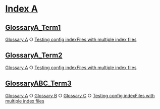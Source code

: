# [Index A](#index-a)

## [GlossaryA\_Term1](#glossarya\_term1)

[Glossary A][1] ○ [Testing config indexFiles with multiple index files][2]

## [GlossaryA\_Term2](#glossarya\_term2)

[Glossary A][3] ○ [Testing config indexFiles with multiple index files][2]

## [GlossaryABC\_Term3](#glossaryabc\_term3)

[Glossary A][4] ○ [Glossary B][5] ○ [Glossary C][6] ○ [Testing config indexFiles with multiple index files][2]

[1]: ./glossary-a.md#glossarya_term1

[2]: ./document.md#testing-config-indexfiles-with-multiple-index-files

[3]: ./glossary-a.md#glossarya_term2

[4]: ./glossary-a.md#glossaryabc_term3

[5]: ./sub1/glossary-b.md#glossaryabc_term3

[6]: ./sub1/sub2/glossary-c.md#glossaryabc_term3
